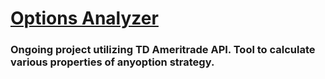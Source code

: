 # [Options Analyzer](https://nickforneris.github.io/options-analyzer/)

### Ongoing project utilizing TD Ameritrade API. Tool to calculate various properties of anyoption strategy. 
